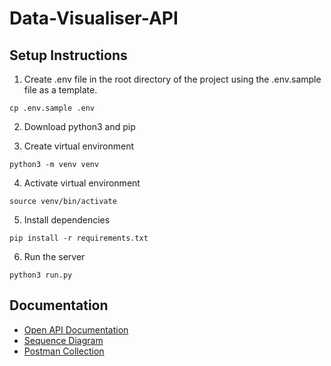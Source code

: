 # Data-Visualiser-API

## Setup Instructions

1. Create .env file in the root directory of the project using the .env.sample file as a template.

```
cp .env.sample .env
```

2. Download python3 and pip

3. Create virtual environment

```
python3 -m venv venv
```

4. Activate virtual environment

```
source venv/bin/activate
```

5. Install dependencies

```
pip install -r requirements.txt
```

6. Run the server

```
python3 run.py
```


## Documentation

- [Open API Documentation](./docs/open_api_specifications/Data%20Visualiser.yaml)
- [Sequence Diagram](./docs/sequence_diagram/Data%20Visualisation.mermaid)
- [Postman Collection](./docs/postman_collection/Data%20Visualisation.postman_collection.json)

